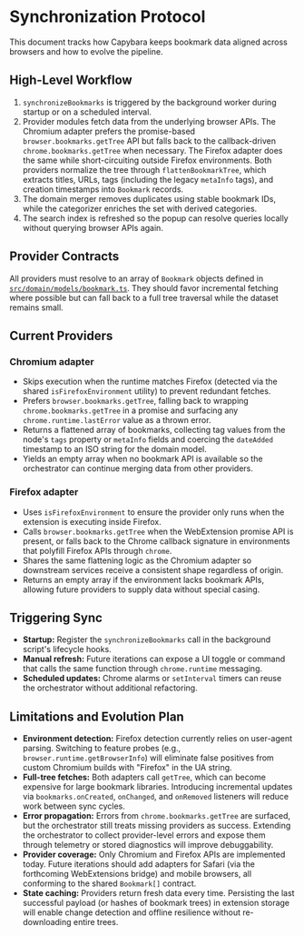 # Synchronization Protocol

This document tracks how Capybara keeps bookmark data aligned across browsers and how to evolve the pipeline.

## High-Level Workflow

1. `synchronizeBookmarks` is triggered by the background worker during startup or on a scheduled interval.
2. Provider modules fetch data from the underlying browser APIs. The Chromium adapter prefers the promise-based `browser.bookmarks.getTree` API but falls back to the callback-driven `chrome.bookmarks.getTree` when necessary. The Firefox adapter does the same while short-circuiting outside Firefox environments. Both providers normalize the tree through `flattenBookmarkTree`, which extracts titles, URLs, tags (including the legacy `metaInfo` tags), and creation timestamps into `Bookmark` records.
3. The domain merger removes duplicates using stable bookmark IDs, while the categorizer enriches the set with derived categories.
4. The search index is refreshed so the popup can resolve queries locally without querying browser APIs again.

## Provider Contracts

All providers must resolve to an array of `Bookmark` objects defined in [`src/domain/models/bookmark.ts`](../../packages/web-extension/src/domain/models/bookmark.ts). They should favor incremental fetching where possible but can fall back to a full tree traversal while the dataset remains small.

## Current Providers

### Chromium adapter

- Skips execution when the runtime matches Firefox (detected via the shared `isFirefoxEnvironment` utility) to prevent redundant fetches.
- Prefers `browser.bookmarks.getTree`, falling back to wrapping `chrome.bookmarks.getTree` in a promise and surfacing any `chrome.runtime.lastError` value as a thrown error.
- Returns a flattened array of bookmarks, collecting tag values from the node's `tags` property or `metaInfo` fields and coercing the `dateAdded` timestamp to an ISO string for the domain model.
- Yields an empty array when no bookmark API is available so the orchestrator can continue merging data from other providers.

### Firefox adapter

- Uses `isFirefoxEnvironment` to ensure the provider only runs when the extension is executing inside Firefox.
- Calls `browser.bookmarks.getTree` when the WebExtension promise API is present, or falls back to the Chrome callback signature in environments that polyfill Firefox APIs through `chrome`.
- Shares the same flattening logic as the Chromium adapter so downstream services receive a consistent shape regardless of origin.
- Returns an empty array if the environment lacks bookmark APIs, allowing future providers to supply data without special casing.

## Triggering Sync

- **Startup:** Register the `synchronizeBookmarks` call in the background script's lifecycle hooks.
- **Manual refresh:** Future iterations can expose a UI toggle or command that calls the same function through `chrome.runtime` messaging.
- **Scheduled updates:** Chrome alarms or `setInterval` timers can reuse the orchestrator without additional refactoring.

## Limitations and Evolution Plan

- **Environment detection:** Firefox detection currently relies on user-agent parsing. Switching to feature probes (e.g., `browser.runtime.getBrowserInfo`) will eliminate false positives from custom Chromium builds with "Firefox" in the UA string.
- **Full-tree fetches:** Both adapters call `getTree`, which can become expensive for large bookmark libraries. Introducing incremental updates via `bookmarks.onCreated`, `onChanged`, and `onRemoved` listeners will reduce work between sync cycles.
- **Error propagation:** Errors from `chrome.bookmarks.getTree` are surfaced, but the orchestrator still treats missing providers as success. Extending the orchestrator to collect provider-level errors and expose them through telemetry or stored diagnostics will improve debuggability.
- **Provider coverage:** Only Chromium and Firefox APIs are implemented today. Future iterations should add adapters for Safari (via the forthcoming WebExtensions bridge) and mobile browsers, all conforming to the shared `Bookmark[]` contract.
- **State caching:** Providers return fresh data every time. Persisting the last successful payload (or hashes of bookmark trees) in extension storage will enable change detection and offline resilience without re-downloading entire trees.
